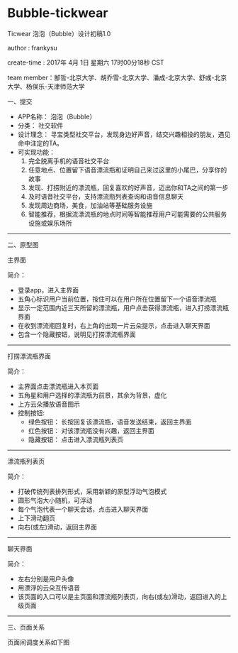 # Bubble-tickwear
Ticwear 泡泡（Bubble）设计初稿1.0

author : frankysu

create-time : 2017年 4月 1日 星期六 17时00分18秒 CST

team member：郜哲-北京大学、胡乔雪-北京大学、潘成-北京大学、舒彧-北京大学、杨俣乐-天津师范大学



一、提交

- APP名称： 泡泡（Bubble）
- 分类： 社交软件
- 设计理念： 寻宝类型社交平台，发现身边好声音，结交兴趣相投的朋友，遇见命中注定的TA。
- 可实现功能：
  1. 完全脱离手机的语音社交平台
  2. 任意地点、位置留下语音漂流瓶和证明自己来过这里的小尾巴，分享你的故事
  3. 发现、打捞附近的漂流瓶，回复喜欢的好声音，迈出你和TA之间的第一步
  4. 及时语音社交平台，支持漂流瓶列表查询和语音信息聊天
  5. 发现周边商场，美食，加油站等基础服务设施
  6. 智能推荐，根据流漂流瓶的地点时间等智能推荐用户可能需要的公共服务设施或娱乐场所
  

---



二、原型图

主界面

简介：

- 登录app，进入主界面
- 五角心标识用户当前位置，按住可以在用户所在位置留下一个语音漂流瓶
- 显示一定范围内近三天所留的漂流瓶，用户点击获得漂流瓶，进入打捞漂流瓶界面
- 在收到漂流瓶回复时，右上角的出现一片云朵提示，点击进入聊天界面
- 包含一个隐藏按钮，说明见打捞漂流瓶界面



---



打捞漂流瓶界面

简介：

- 主界面点击漂流瓶进入本页面
- 五角星和用户选择的漂流瓶为前景，其余为背景，虚化
- 上方云朵播放语音图示
- 控制按钮:
  - 绿色按钮： 长按回复该漂流瓶，语音发送结束，返回主界面
  - 红色按钮： 对该漂流瓶没有兴趣，返回主界面
  - 隐藏按钮： 点击进入漂流瓶列表页



---



漂流瓶列表页

简介：

- 打破传统列表排列形式，采用新颖的原型浮动气泡模式
- 圆形气泡大小随机，可浮动
- 每个气泡代表一个聊天会话，点击进入聊天界面
- 上下滑动翻页
- 向右(或左)滑动，返回主界面



---



聊天界面

简介：

- 左右分别是用户头像
- 用漂浮的云朵互传语音
- 该页面的入口可以是主页面和漂流瓶列表页，向右(或左)滑动，返回进入的上级页面



---



三、页面关系

页面间调度关系如下图





